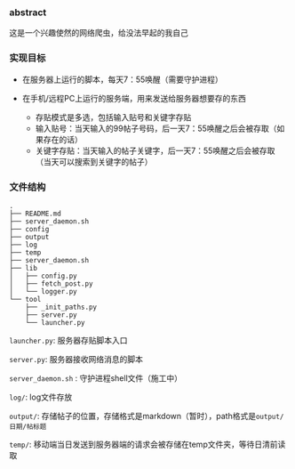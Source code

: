 
### abstract

这是一个兴趣使然的网络爬虫，给没法早起的我自己

### 实现目标

- 在服务器上运行的脚本，每天7：55唤醒（需要守护进程）

- 在手机/远程PC上运行的服务端，用来发送给服务器想要存的东西
    - 存贴模式是多选，包括输入贴号和关键字存贴
    - 输入贴号：当天输入的99帖子号码，后一天7：55唤醒之后会被存取（如果存在的话）
    - 关键字存贴：当天输入的帖子关键字，后一天7：55唤醒之后会被存取（当天可以搜索到关键字的帖子）

### 文件结构
```
.
├── README.md
├── server_daemon.sh
├── config
├── output
├── log
├── temp
├── server_daemon.sh
├── lib
│   ├── config.py
│   ├── fetch_post.py
│   └── logger.py
└── tool
    ├── _init_paths.py
    ├── server.py
    └── launcher.py
```

`launcher.py`: 服务器存贴脚本入口

`server.py`: 服务器接收网络消息的脚本

`server_daemon.sh` : 守护进程shell文件（施工中）

`log/`: log文件存放

`output/`: 存储帖子的位置，存储格式是markdown（暂时），path格式是`output/日期/帖标题`

`temp/`: 移动端当日发送到服务器端的请求会被存储在temp文件夹，等待日清前读取



